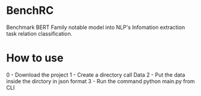# BenchRC
Benchmark BERT Family notable model into NLP's Infomation extraction task relation classification.

# How to use
0 - Download the project
1 - Create a directory call Data
2 - Put the data inside the dirctory in json format
3 - Run the command python main.py from CLI
